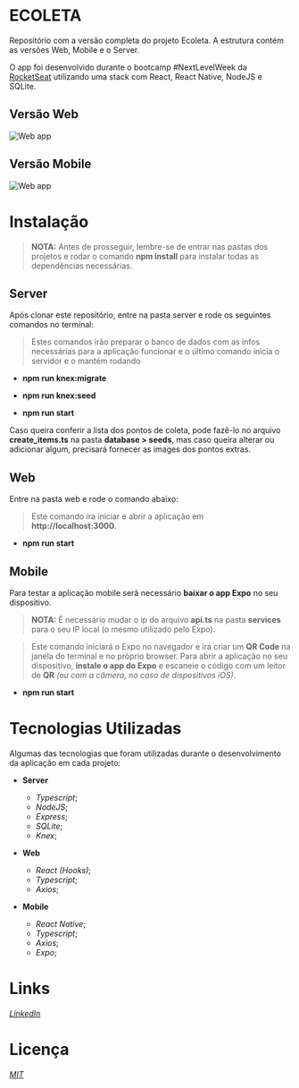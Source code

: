 # ECOLETA
Repositório com a versão completa do projeto Ecoleta. A estrutura contém as versões Web, Mobile e o Server.

O app foi desenvolvido durante o bootcamp #NextLevelWeek da [RocketSeat](https://rocketseat.com.br/) utilizando uma stack com React, React Native, NodeJS e SQLite.

## Versão Web

![Web app](https://i.ibb.co/TbcGnfW/Capturar.png)

## Versão Mobile 

![Web app](https://i.ibb.co/7gs4bTh/Capturar2.png)


# Instalação

> **NOTA:** Antes de prosseguir, lembre-se de entrar nas pastas dos projetos e rodar o comando **npm install** para instalar todas as dependências necessárias.

## Server    

Após clonar este repositório, entre na pasta server e rode os seguintes comandos no terminal:
  
  > Estes comandos irão preparar o banco de dados com as infos necessárias para a aplicação funcionar e o último comando inicia o servidor e o mantém rodando

  - **npm run knex:migrate**
  
  - **npm run knex:seed**
  
  - **npm run start**
  
Caso queira conferir a lista dos pontos de coleta, pode fazê-lo no arquivo **create_items.ts** na pasta **database > seeds**, mas caso queira alterar ou adicionar algum, precisará fornecer as images dos pontos extras.

  
## Web

Entre na pasta web e rode o comando abaixo:
  
  > Este comando ira iniciar e abrir a aplicação em **http://localhost:3000**.
  
  - **npm run start**
  
## Mobile    

Para testar a aplicação mobile será necessário **baixar o app Expo** no seu dispositivo.

   > **NOTA:** É necessário mudar o ip do arquivo **api.ts** na pasta **services** para o seu IP local (o mesmo utilizado pelo Expo).
  
  > Este comando iniciará o Expo no navegador e irá criar um **QR Code** na janela do terminal e no próprio browser. Para abrir a aplicação no seu dispositivo, **instale o app do Expo** e escaneie o código com um leitor de **QR** *(ou com a câmera, no caso de dispositivos iOS)*.
  
  - **npm run start**
  
  
# Tecnologias Utilizadas

Algumas das tecnologias que foram utilizadas durante o desenvolvimento da aplicação em cada projeto:
  
  - **Server**
    - *Typescript*;
    - *NodeJS*;
    - *Express*;
    - *SQLite*;
    - *Knex*;
    
   - **Web**
     - *React (Hooks)*;
     - *Typescript*;
     - *Axios*;
    
   - **Mobile**
     - *React Native*;
     - *Typescript*;
     - *Axios*;
     - *Expo*;
   
# Links

*[LinkedIn](https://www.linkedin.com/in/mrodrigolira/)*

# Licença

*[MIT](https://tldrlegal.com/license/mit-license)*
